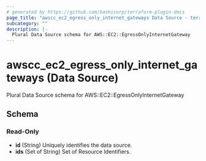 ```yaml
---
# generated by https://github.com/hashicorp/terraform-plugin-docs
page_title: "awscc_ec2_egress_only_internet_gateways Data Source - terraform-provider-awscc"
subcategory: ""
description: |-
  Plural Data Source schema for AWS::EC2::EgressOnlyInternetGateway
---
```


# awscc_ec2_egress_only_internet_gateways (Data Source)

Plural Data Source schema for AWS::EC2::EgressOnlyInternetGateway



<!-- schema generated by tfplugindocs -->
## Schema

### Read-Only

- **id** (String) Uniquely identifies the data source.
- **ids** (Set of String) Set of Resource Identifiers.



